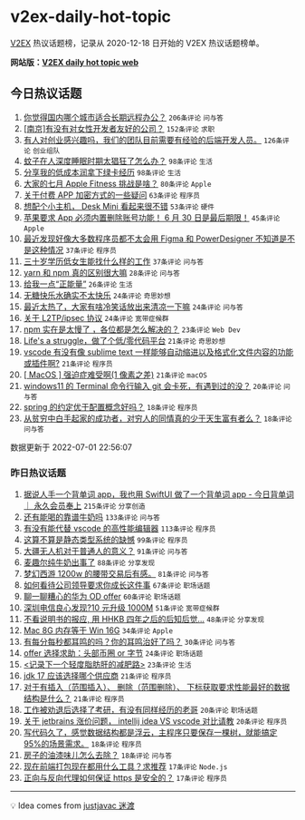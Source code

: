 # v2ex-daily-hot-topic

[V2EX](https://www.v2ex.com/) 热议话题榜，记录从 2020-12-18 日开始的 V2EX 热议话题榜单。

**网站版：[V2EX daily hot topic web](https://boojack.github.io/v2ex-daily-hot-topic-web/)**

## 今日热议话题

<!-- TODAY BEGIN -->

1. [你觉得国内哪个城市适合长期远程办公？](https://www.v2ex.com/t/863366) `206条评论` `问与答`
1. [[南京]有没有对女性开发者友好的公司？](https://www.v2ex.com/t/863380) `152条评论` `求职`
1. [有人对创业感兴趣吗，我们的团队目前需要有经验的后端开发人员。](https://www.v2ex.com/t/863374) `126条评论` `创业组队`
1. [蚊子在人深度睡眠时期太猖狂了怎么办？](https://www.v2ex.com/t/863357) `98条评论` `生活`
1. [分享我的低成本润拿下绿卡经历](https://www.v2ex.com/t/863413) `98条评论` `生活`
1. [大家的七月 Apple Fitness 挑战是啥？](https://www.v2ex.com/t/863358) `80条评论` `Apple`
1. [关于付费 APP 加密方式的一些疑问](https://www.v2ex.com/t/863351) `63条评论` `程序员`
1. [想配个小主机， Desk Mini 看起来很不错](https://www.v2ex.com/t/863354) `53条评论` `硬件`
1. [苹果要求 App 必须内置删除账号功能！ 6 月 30 日是最后期限！](https://www.v2ex.com/t/863389) `45条评论` `Apple`
1. [最近发现好像大多数程序员都不太会用 Figma 和 PowerDesigner 不知道是不是这种情况](https://www.v2ex.com/t/863510) `37条评论` `程序员`
1. [三十岁学历低女生能找什么样的工作](https://www.v2ex.com/t/863465) `37条评论` `问与答`
1. [yarn 和 npm 真的区别很大嘛](https://www.v2ex.com/t/863504) `28条评论` `问与答`
1. [给我一点“正能量”](https://www.v2ex.com/t/863419) `26条评论` `生活`
1. [无糖快乐水确实不太快乐](https://www.v2ex.com/t/863503) `24条评论` `奇思妙想`
1. [最近太热了，大家有啥冷笑话放出来清凉一下嘛](https://www.v2ex.com/t/863460) `24条评论` `问与答`
1. [关于 L2TP/ipsec 协议](https://www.v2ex.com/t/863447) `24条评论` `宽带症候群`
1. [npm 实在是太慢了 ，各位都是怎么解决的？](https://www.v2ex.com/t/863478) `23条评论` `Web Dev`
1. [Life's a struggle，做了个低/零代码平台](https://www.v2ex.com/t/863446) `21条评论` `奇思妙想`
1. [vscode 有没有像 sublime text 一样能够自动缩进以及格式化文件内容的功能或插件啊?](https://www.v2ex.com/t/863429) `21条评论` `程序员`
1. [[ MacOS ] 强迫症难受啊(1 像素之差)](https://www.v2ex.com/t/863410) `21条评论` `macOS`
1. [windows11 的 Terminal 命令行输入 git 会卡死，有遇到过的没？](https://www.v2ex.com/t/863487) `20条评论` `问与答`
1. [spring 的约定优于配置概念好吗？](https://www.v2ex.com/t/863524) `18条评论` `程序员`
1. [从贫穷中白手起家的成功者，对穷人的同情真的少于天生富有者么？](https://www.v2ex.com/t/863474) `18条评论` `问与答`

数据更新于 2022-07-01 22:56:07

<!-- TODAY END -->

### 昨日热议话题

<!-- YESTERDAY BEGIN -->

1. [据说人手一个背单词 app，我也用 SwiftUI 做了一个背单词 app - 今日背单词 ｜ 永久会员奉上](https://www.v2ex.com/t/863238) `215条评论` `分享创造`
1. [还有能喝的靠谱牛奶吗](https://www.v2ex.com/t/863122) `133条评论` `问与答`
1. [有没有能代替 vscode 的高性能编辑器](https://www.v2ex.com/t/863081) `113条评论` `程序员`
1. [这算不算是静态类型系统的缺憾](https://www.v2ex.com/t/863142) `99条评论` `程序员`
1. [大疆无人机对于普通人的意义？](https://www.v2ex.com/t/863103) `91条评论` `问与答`
1. [麦趣尔纯牛奶出事了](https://www.v2ex.com/t/863089) `88条评论` `分享发现`
1. [梦幻西游 1200w 的腰带交易后有感。](https://www.v2ex.com/t/863111) `81条评论` `问与答`
1. [如何看待公司领导要求你成长这件事](https://www.v2ex.com/t/863101) `67条评论` `职场话题`
1. [聊一聊糟心的华为 OD offer](https://www.v2ex.com/t/863240) `60条评论` `职场话题`
1. [深圳电信良心发现?10 元升级 1000M](https://www.v2ex.com/t/863159) `51条评论` `宽带症候群`
1. [不看说明书的报应, 用 HHKB 四年之后的后知后觉...](https://www.v2ex.com/t/863110) `48条评论` `分享发现`
1. [Mac 8G 内存等于 Win 16G](https://www.v2ex.com/t/863284) `34条评论` `Apple`
1. [有每分每秒都耳鸣的吗？你的耳鸣治好了吗？](https://www.v2ex.com/t/863254) `30条评论` `问与答`
1. [offer 选择求助：头部币圈 or 字节](https://www.v2ex.com/t/863141) `24条评论` `职场话题`
1. [<记录下一个轻度脂肪肝的减肥路>](https://www.v2ex.com/t/863246) `23条评论` `生活`
1. [jdk 17 应该选择哪个供应商](https://www.v2ex.com/t/863287) `21条评论` `程序员`
1. [对于有插入（范围插入）、 删除（范围删除）、 下标获取要求性能最好的数据结构是什么？](https://www.v2ex.com/t/863239) `21条评论` `程序员`
1. [工作被劝退后选择了考研，有没有同样经历的老哥](https://www.v2ex.com/t/863292) `20条评论` `职场话题`
1. [关于 jetbrains 涨价问题， intellij idea VS vscode 对比请教](https://www.v2ex.com/t/863139) `20条评论` `程序员`
1. [写代码久了，感觉数据结构都是浮云，主程序只要保存一棵树，就能搞定 95%的场景需求。](https://www.v2ex.com/t/863250) `18条评论` `程序员`
1. [房子的油漆味儿怎么去除？](https://www.v2ex.com/t/863079) `18条评论` `问与答`
1. [现在前端打包现在都用什么工具？求推荐](https://www.v2ex.com/t/863266) `17条评论` `Node.js`
1. [正向与反向代理如何保证 https 是安全的？](https://www.v2ex.com/t/863177) `17条评论` `程序员`

<!-- YESTERDAY END -->

---

💡 Idea comes from [justjavac 迷渡](https://github.com/justjavac/)
